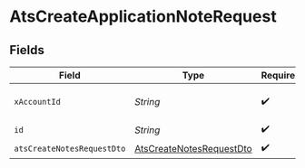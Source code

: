 # AtsCreateApplicationNoteRequest


## Fields

| Field                                                                           | Type                                                                            | Required                                                                        | Description                                                                     |
| ------------------------------------------------------------------------------- | ------------------------------------------------------------------------------- | ------------------------------------------------------------------------------- | ------------------------------------------------------------------------------- |
| `xAccountId`                                                                    | *String*                                                                        | :heavy_check_mark:                                                              | The account identifier                                                          |
| `id`                                                                            | *String*                                                                        | :heavy_check_mark:                                                              | N/A                                                                             |
| `atsCreateNotesRequestDto`                                                      | [AtsCreateNotesRequestDto](../../models/components/AtsCreateNotesRequestDto.md) | :heavy_check_mark:                                                              | N/A                                                                             |